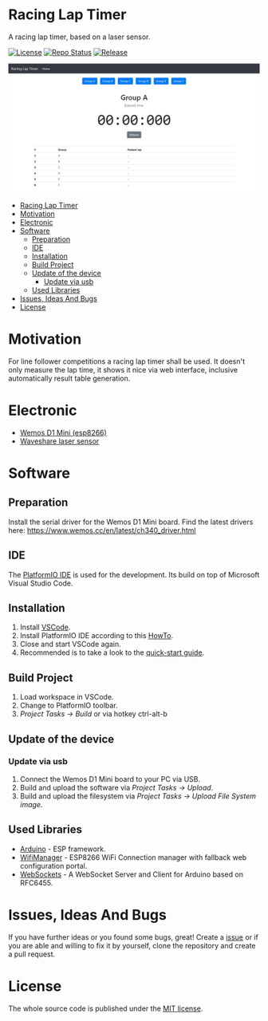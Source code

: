 # Racing Lap Timer
A racing lap timer, based on a laser sensor.

[![License](https://img.shields.io/badge/license-MIT-blue.svg)](http://choosealicense.com/licenses/mit/)
[![Repo Status](https://www.repostatus.org/badges/latest/wip.svg)](https://www.repostatus.org/#wip)
[![Release](https://img.shields.io/github/release/BlueAndi/RacingLapTimer.svg)](https://github.com/BlueAndi/RacingLapTimer/releases)

![RacingLapTimer](./doc/screenshot.jpg)

- [Racing Lap Timer](#racing-lap-timer)
- [Motivation](#motivation)
- [Electronic](#electronic)
- [Software](#software)
  - [Preparation](#preparation)
  - [IDE](#ide)
  - [Installation](#installation)
  - [Build Project](#build-project)
  - [Update of the device](#update-of-the-device)
    - [Update via usb](#update-via-usb)
  - [Used Libraries](#used-libraries)
- [Issues, Ideas And Bugs](#issues-ideas-and-bugs)
- [License](#license)

# Motivation
For line follower competitions a racing lap timer shall be used. It doesn't only measure the lap time, it shows it nice via web interface, inclusive automatically result table generation.

# Electronic

* [Wemos D1 Mini (esp8266)](https://docs.platformio.org/en/latest/boards/espressif8266/d1_mini.html)
* [Waveshare laser sensor](www.waveshare.com/wiki/Laser_Sensor)

# Software

## Preparation
Install the serial driver for the Wemos D1 Mini board. Find the latest drivers here: https://www.wemos.cc/en/latest/ch340_driver.html

## IDE
The [PlatformIO IDE](https://platformio.org/platformio-ide) is used for the development. Its build on top of Microsoft Visual Studio Code.

## Installation
1. Install [VSCode](https://code.visualstudio.com/).
2. Install PlatformIO IDE according to this [HowTo](https://platformio.org/install/ide?install=vscode).
3. Close and start VSCode again.
4. Recommended is to take a look to the [quick-start guide](https://docs.platformio.org/en/latest/ide/vscode.html#quick-start).

## Build Project
1. Load workspace in VSCode.
2. Change to PlatformIO toolbar.
3. _Project Tasks -> Build_ or via hotkey ctrl-alt-b

## Update of the device

### Update via usb
1. Connect the Wemos D1 Mini board to your PC via USB.
2. Build and upload the software via _Project Tasks -> Upload_.
3. Build and upload the filesystem via _Project Tasks -> Upload File System image_.

## Used Libraries
* [Arduino](https://github.com/esp8266/Arduino) - ESP framework.
* [WifiManager](https://github.com/tzapu/WiFiManager) - ESP8266 WiFi Connection manager with fallback web configuration portal.
* [WebSockets](https://github.com/Links2004/arduinoWebSockets) - A WebSocket Server and Client for Arduino based on RFC6455.

# Issues, Ideas And Bugs
If you have further ideas or you found some bugs, great! Create a [issue](https://github.com/BlueAndi/RacingLapTimer/issues) or if you are able and willing to fix it by yourself, clone the repository and create a pull request.

# License
The whole source code is published under the [MIT license](http://choosealicense.com/licenses/mit/).
